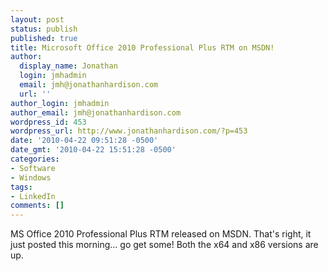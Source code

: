 ```yaml
---
layout: post
status: publish
published: true
title: Microsoft Office 2010 Professional Plus RTM on MSDN!
author:
  display_name: Jonathan
  login: jmhadmin
  email: jmh@jonathanhardison.com
  url: ''
author_login: jmhadmin
author_email: jmh@jonathanhardison.com
wordpress_id: 453
wordpress_url: http://www.jonathanhardison.com/?p=453
date: '2010-04-22 09:51:28 -0500'
date_gmt: '2010-04-22 15:51:28 -0500'
categories:
- Software
- Windows
tags:
- LinkedIn
comments: []
---
```

MS Office 2010 Professional Plus RTM released on MSDN.
That's right, it just posted this morning... go get some!
Both the x64 and x86 versions are up.

